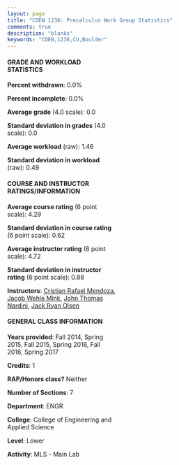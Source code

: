 ```yaml
---
layout: page
title: "COEN 1236: Precalculus Work Group Statistics"
comments: true
description: "blanks"
keywords: "COEN,1236,CU,Boulder"
---
```

<head>
<script src="https://ajax.googleapis.com/ajax/libs/jquery/2.1.3/jquery.min.js"></script>
<script src="https://dl.dropboxusercontent.com/s/pc42nxpaw1ea4o9/highcharts.js?dl=0"></script>
<!-- <script src="../assets/js/highcharts.js"></script> -->
<style type="text/css">@font-face {
	font-family: "Bebas Neue";
	src: url(https://www.filehosting.org/file/details/544349/BebasNeue Regular.otf) format("opentype");
	}
	h1.Bebas { 
		font-family: "Bebas Neue", Verdana, Tahoma;
	}
</style>
</head>
<body>
	<div id="container" style="float: right; width: 45%; height: 88%; margin-left: 2.5%; margin-right: 2.5%;"></div>
	<script language="JavaScript">
		$(document).ready(function() {
		var chart = {type: 'column'};
		var title = {text: 'Grade Distribution'};
		var xAxis = {categories: ['A','B','C','D','F'],crosshair: true};
		var yAxis = {min: 0,title: {text: 'Percentage'}};
		var tooltip = {headerFormat: '<center><b><span style="font-size:20px">{point.key}</span></b></center>',
		               pointFormat: '<td style="padding:0"><b>{point.y:.1f}%</b></td>',
		               footerFormat: '</table>',shared: true,useHTML: true};
		var plotOptions = {column: {pointPadding: 0.0,borderWidth: 0}};  
		var credits = {enabled: false};var series= [{name: 'Percent',data: [0.0,0.0,0.0,0.0,0.0,]}];
		var json = {};
		json.chart = chart;
		json.title = title;
		json.tooltip = tooltip;
		json.xAxis = xAxis;
		json.yAxis = yAxis;  
		json.series = series;
		json.plotOptions = plotOptions;  
		json.credits = credits;
		$('#container').highcharts(json);
	});
	</script>
</body>
			   
#### GRADE AND WORKLOAD STATISTICS

**Percent withdrawn**: 0.0%

**Percent incomplete**: 0.0%

**Average grade** (4.0 scale): 0.0

**Standard deviation in grades** (4.0 scale): 0.0

**Average workload** (raw): 1.46

**Standard deviation in workload** (raw): 0.49

#### COURSE AND INSTRUCTOR RATINGS/INFORMATION

**Average course rating** (6 point scale): 4.29

**Standard deviation in course rating** (6 point scale): 0.62

**Average instructor rating** (6 point scale): 4.72

**Standard deviation in instructor rating** (6 point scale): 0.88

**Instructors**: <a href='../../instructors/Cristian_Rafael_Mendoza'>Cristian Rafael Mendoza</a>, <a href='../../instructors/Jacob_Wehle_Mink'>Jacob Wehle Mink</a>, <a href='../../instructors/John_Thomas_Nardini'>John Thomas Nardini</a>, <a href='../../instructors/Jack_Ryan_Olsen'>Jack Ryan Olsen</a>

#### GENERAL CLASS INFORMATION

**Years provided**: Fall 2014, Spring 2015, Fall 2015, Spring 2016, Fall 2016, Spring 2017

**Credits**: 1

**RAP/Honors class?** Neither

**Number of Sections**: 7

**Department**: ENGR

**College**: College of Engineering and Applied Science

**Level**: Lower

**Activity**: MLS - Main Lab
